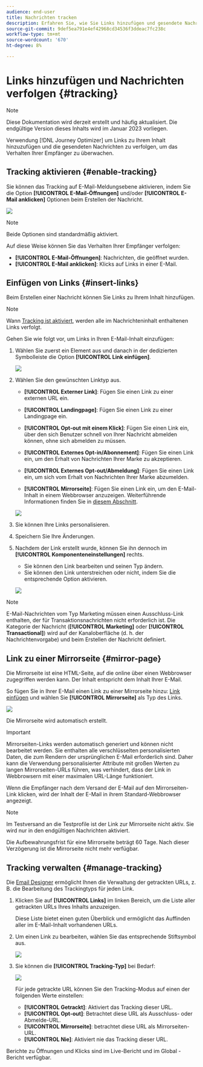 ```yaml
---
audience: end-user
title: Nachrichten tracken
description: Erfahren Sie, wie Sie Links hinzufügen und gesendete Nachrichten verfolgen können.
source-git-commit: 9def5ea791e4ef42968cd34536f3ddeac7fc238c
workflow-type: tm+mt
source-wordcount: '670'
ht-degree: 8%

---
```



# Links hinzufügen und Nachrichten verfolgen {#tracking}

>[!NOTE]
>
>Diese Dokumentation wird derzeit erstellt und häufig aktualisiert. Die endgültige Version dieses Inhalts wird im Januar 2023 vorliegen.

Verwendung [!DNL Journey Optimizer] um Links zu Ihrem Inhalt hinzuzufügen und die gesendeten Nachrichten zu verfolgen, um das Verhalten Ihrer Empfänger zu überwachen.

## Tracking aktivieren {#enable-tracking}

Sie können das Tracking auf E-Mail-Meldungsebene aktivieren, indem Sie die Option **[!UICONTROL E-Mail-Öffnungen]** und/oder **[!UICONTROL E-Mail anklicken]** Optionen beim Erstellen der Nachricht.

![](assets/message-tracking.png)

>[!NOTE]
>
>Beide Optionen sind standardmäßig aktiviert.

Auf diese Weise können Sie das Verhalten Ihrer Empfänger verfolgen:

* **[!UICONTROL E-Mail-Öffnungen]**: Nachrichten, die geöffnet wurden.
* **[!UICONTROL E-Mail anklicken]**: Klicks auf Links in einer E-Mail.

## Einfügen von Links {#insert-links}

Beim Erstellen einer Nachricht können Sie Links zu Ihrem Inhalt hinzufügen.

>[!NOTE]
>
>Wann [Tracking ist aktiviert](#enable-tracking), werden alle im Nachrichteninhalt enthaltenen Links verfolgt.

Gehen Sie wie folgt vor, um Links in Ihren E-Mail-Inhalt einzufügen:

1. Wählen Sie zuerst ein Element aus und danach in der dedizierten Symbolleiste die Option **[!UICONTROL Link einfügen]**.

   ![](assets/message-tracking-insert-link.png)

1. Wählen Sie den gewünschten Linktyp aus.

   * **[!UICONTROL Externer Link]**: Fügen Sie einen Link zu einer externen URL ein.

   * **[!UICONTROL Landingpage]**: Fügen Sie einen Link zu einer Landingpage ein.

   * **[!UICONTROL Opt-out mit einem Klick]**: Fügen Sie einen Link ein, über den sich Benutzer schnell von Ihrer Nachricht abmelden können, ohne sich abmelden zu müssen.

   * **[!UICONTROL Externes Opt-in/Abonnement]**: Fügen Sie einen Link ein, um den Erhalt von Nachrichten Ihrer Marke zu akzeptieren.

   * **[!UICONTROL Externes Opt-out/Abmeldung]**: Fügen Sie einen Link ein, um sich vom Erhalt von Nachrichten Ihrer Marke abzumelden.

   * **[!UICONTROL Mirrorseite]**: Fügen Sie einen Link ein, um den E-Mail-Inhalt in einem Webbrowser anzuzeigen. Weiterführende Informationen finden Sie in [diesem Abschnitt](#mirror-page).

   ![](assets/message-tracking-links.png)

1. Sie können Ihre Links personalisieren.

1. Speichern Sie Ihre Änderungen.

1. Nachdem der Link erstellt wurde, können Sie ihn dennoch im **[!UICONTROL Komponenteneinstellungen]** rechts.

   * Sie können den Link bearbeiten und seinen Typ ändern.
   * Sie können den Link unterstreichen oder nicht, indem Sie die entsprechende Option aktivieren.

   ![](assets/message-tracking-link-settings.png)

>[!NOTE]
>
>E-Mail-Nachrichten vom Typ Marketing müssen einen Ausschluss-Link enthalten, der für Transaktionsnachrichten nicht erforderlich ist. Die Kategorie der Nachricht (**[!UICONTROL Marketing]** oder **[!UICONTROL Transactional]**) wird auf der Kanaloberfläche (d. h. der Nachrichtenvorgabe) und beim Erstellen der Nachricht definiert.

## Link zu einer Mirrorseite {#mirror-page}

Die Mirrorseite ist eine HTML-Seite, auf die online über einen Webbrowser zugegriffen werden kann. Der Inhalt entspricht dem Inhalt Ihrer E-Mail.

So fügen Sie in Ihrer E-Mail einen Link zu einer Mirrorseite hinzu: [Link einfügen](#insert-links) und wählen Sie **[!UICONTROL Mirrorseite]** als Typ des Links.

![](assets/message-tracking-mirror-page.png)

Die Mirrorseite wird automatisch erstellt.

>[!IMPORTANT]
>
>Mirrorseiten-Links werden automatisch generiert und können nicht bearbeitet werden. Sie enthalten alle verschlüsselten personalisierten Daten, die zum Rendern der ursprünglichen E-Mail erforderlich sind. Daher kann die Verwendung personalisierter Attribute mit großen Werten zu langen Mirrorseiten-URLs führen, was verhindert, dass der Link in Webbrowsern mit einer maximalen URL-Länge funktioniert.

Wenn die Empfänger nach dem Versand der E-Mail auf den Mirrorseiten-Link klicken, wird der Inhalt der E-Mail in ihrem Standard-Webbrowser angezeigt.

>[!NOTE]
>
>Im Testversand an die Testprofile ist der Link zur Mirrorseite nicht aktiv. Sie wird nur in den endgültigen Nachrichten aktiviert.

Die Aufbewahrungsfrist für eine Mirrorseite beträgt 60 Tage. Nach dieser Verzögerung ist die Mirrorseite nicht mehr verfügbar.

## Tracking verwalten {#manage-tracking}

Die [Email Designer](create-email-content.md) ermöglicht Ihnen die Verwaltung der getrackten URLs, z. B. die Bearbeitung des Trackingtyps für jeden Link.

1. Klicken Sie auf **[!UICONTROL Links]** im linken Bereich, um die Liste aller getrackten URLs Ihres Inhalts anzuzeigen.

   Diese Liste bietet einen guten Überblick und ermöglicht das Auffinden aller im E-Mail-Inhalt vorhandenen URLs.

1. Um einen Link zu bearbeiten, wählen Sie das entsprechende Stiftsymbol aus.

   ![](assets/message-tracking-edit-links.png)

1. Sie können die **[!UICONTROL Tracking-Typ]** bei Bedarf:

   ![](assets/message-tracking-edit-a-link.png)

   Für jede getrackte URL können Sie den Tracking-Modus auf einen der folgenden Werte einstellen:

   * **[!UICONTROL Getrackt]**: Aktiviert das Tracking dieser URL.
   * **[!UICONTROL Opt-out]**: Betrachtet diese URL als Ausschluss- oder Abmelde-URL.
   * **[!UICONTROL Mirrorseite]**: betrachtet diese URL als Mirrorseiten-URL.
   * **[!UICONTROL Nie]**: Aktiviert nie das Tracking dieser URL. <!--This information is saved: if the URL appears again in a future message, its tracking is automatically deactivated.-->

Berichte zu Öffnungen und Klicks sind im Live-Bericht und im Global -Bericht verfügbar.
